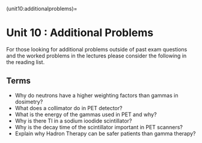 (unit10:additionalproblems)=
# Unit 10 : Additional Problems

For those looking for additional problems outside of past exam questions and the worked problems in the lectures please consider the following in the reading list.

## Terms
- Why do neutrons have a higher weighting factors than gammas in dosimetry?
- What does a collimator do in PET detector?
- What is the energy of the gammas used in PET and why?
- Why is there Tl in a sodium ioodide scintillator?
- Why is the decay time of the scintillator important in PET scanners?
- Explain why Hadron Therapy can be safer patients than gamma therapy?